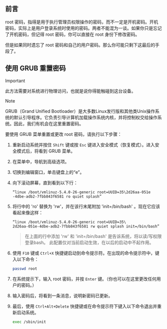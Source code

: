 ## 前言

root 密码，指得是用于执行管理员权限操作的密码，而不一定是开机密码。开机密码，实际上是用户登录系统时使用的密码。两者不能混为一谈。如果你只是忘记了开机密码，但记得 root 密码，你可以直接在 root 身份下修改密码。

但是如果同时遗忘了 root 密码和自己的用户密码。那么你可能只剩下这最后的手段了。

## 使用 GRUB 重置密码
> [!IMPORTANT]
>  此方法需要对系统进行物理访问，也就是说你得能触碰到这台设备。

> [!NOTE]
>  GRUB（Grand Unified Bootloader）是大多数Linux发行版和其他类Unix操作系统的默认引导程序。它负责引导计算机加载操作系统内核，并将控制权交给操作系统。因此，我们有机会在这里重置密码。

要使用 GRUB 菜单重置或更改 root 密码，请执行以下步骤：

1. 重新启动系统并按住 `Shift` 键或按 `Esc` 键进入安全模式（恢复模式）。进入安全模式后，将看到 GRUB 菜单。

2. 在菜单中，导航到高级选项。

3. 切换到编辑窗口，单击键盘上的“e”。

4. 向下滚动屏幕，直到看到以下行：
    ```
    “linux /boot/vmlinuz-5.4.0-26-generic root=UUID=35\2d26aa-051e
    -4dbe-adb2-7fbb843f6581 ro quiet splash”
    ```
5. 将行中的 'ro' 替换为 'rw'，并在该行末尾附加 'init=/bin/bash' 。现在它应该看起来像这样：
    ```
    “linux /boot/vmlinuz-5.4.0-26-generic root=UUID=35\
    2d26aa-051e-4dbe-adb2-7fbb843f6581 rw quiet splash init=/bin/bash”
    ```
    >  在上面的行中添加 'rw' 和 'init=/bin/bash' 是告诉系统，将以读/写权限登录bash。
    >  此配置仅对当前启动生效，在以后的启动中不起作用。

6. 使用 `F10` 键或 `Ctrl+X` 快捷键启动到命令提示符。在出现的命令提示符中，键入以下命令：
    ```bash
    passwd root
    ```
7. 在系统提示下，输入 root 密码，并按 `Enter` 键。（你也可以在这里更改任何用户的密码。）

8. 输入密码后，将看到一条消息，说明新密码已更新。

9. 最后，使用 `Ctrl+Alt+Delete` 快捷键或在命令提示符下键入以下命令退出并重新启动系统。
    ```bash
    exec /sbin/init
    ```
